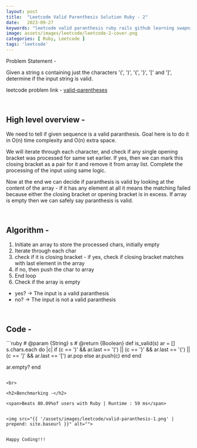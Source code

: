 ```yaml
---
layout: post
title:  "Leetcode Valid Parenthesis Solution Ruby - 2"
date:   2023-09-27
keywords: "leetcode valid paranthesis ruby rails github learning swapnil gourshete"
image: assets/images/leetcode/leetcode-2-cover.png
categories: [ Ruby, Leetcode ]
tags: 'leetcode'
---
```


Problem Statement -

Given a string s containing just the characters '(', ')', '{', '}', '[' and ']', determine if the input string is valid.

leetcode problem link - <a target="_blank" href="https://leetcode.com/problems/valid-parentheses/">valid-parentheses</a>

<br>

<h2>High level overview -</h2>

We need to tell if given sequence is a valid paranthesis. Goal here is to do it in O(n) time complexity and O(n) extra space.

We will iterate through each character, and check if any single opening bracket was processed for same set earlier. If yes, then we can mark this closing bracket as a pair for it and remove it from array list. Complete the processing of the input using same logic.

Now at the end we can decide if paranthesis is valid by looking at the content of the array - if it has any element at all it means the matching failed because either the closing bracket or opening bracket is in excess. If array is empty then we can safely say paranthesis is valid.

<br>

<h2>Algorithm -</h2>

1. Initiate an array to store the processed chars, initially empty
2. Iterate through each char
  1. check if it is closing bracket
    - if yes, check if closing bracket matches with last element in the array
  2. if no, then push the char to array
3. End loop
4. Check if the array is empty
  - yes? -> The input is a valid paranthesis
  - no? -> The input is not a valid paranthesis


<br>

<h2>Code -</h2>
```ruby
# @param {String} s
# @return {Boolean}
def is_valid(s)
  ar = []
  s.chars.each do |c|
    if (c == ')' && ar.last == '(') || (c == '}' && ar.last == '{') || (c == ']' && ar.last == '[')
      ar.pop
    else
      ar.push(c)
    end
  end

  ar.empty?
end
```

<br>

<h2>Benchmarking -</h2>

<span>Beats 80.09%of users with Ruby | Runtime : 59 ms</span>


<img src="{{ '/assets/images/leetcode/valid-paranthesis-1.png' | prepend: site.baseurl }}" alt="">


Happy Coding!!!